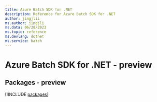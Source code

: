 ```yaml
---
title: Azure Batch SDK for .NET
description: Reference for Azure Batch SDK for .NET
author: jingjlii
ms.author: jingjli
ms.data: 06/28/2023
ms.topic: reference
ms.devlang: dotnet
ms.service: batch
---
```

# Azure Batch SDK for .NET - preview
## Packages - preview
[!INCLUDE [packages](batch-index.md)]